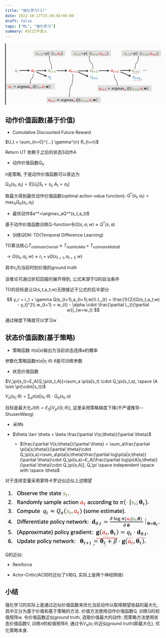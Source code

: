 ```yaml
---
title: "强化学习(1)"
date: 2022-10-17T15:50:01+08:00
draft: false
tags: ["ML", "强化学习"]
summary: ASC22不丢人
---
```

![](/images/qdn-1.png)

## 动作价值函数(基于价值)

+ Cumulative Discounted Future Reward

$U_t = \sum_{n=0}^{...} \gamma^{n} R_{t+n}$

Return UT 依赖于之后的状态S动作A

+ 动作价值函数$Q_\pi$

$\pi$是策略, 于是动作价值函数可以表达为

$Q_\pi(s_t, a_t)=E[U_t|S_t=s_t, A_t=a_t]$

取最大得到最优动作价值函数(optimal action-value function):
$Q^*(s_t, a_t)=\max_{\pi}Q_\pi(s_t, a_t)$

+ 最优动作$a^*=\argmax_aQ^*(s_t,a_t)$

基于动作价值函数训练Q-function令$Q(s,a;w)\approx Q^*(s,a)$

+ 训练QDN: TD(Temporal Difference Learning)

TD算法核心$T_{estimateOverall} \approx T_{realAtoMid} + T_{estimateMidtoB}$

$\to Q(s_t,a_t;w) \approx r_t + \gamma Q(s_{t+1},a_{t+1};w)$

其中$r_t$为当前时刻价值的ground truth

该推论可通过折扣回报的展开得到, 公式来源于Q的自治条件

TD的目标是让Q(s_t,a_t;w)无限接近于公式的后半部分
 
$$
y_r = r_t + \gamma Q(s_{t+1},a_{t+1};w)\\
L_{t} = \frac{1}{2}[Q(s_t,a_t;w) - y_t]^2\\
w_{t+1} = w_{t} - \alpha \cdot \frac{\partial L_t}{\partial w}|_{w=w_t}
$$

通过梯度下降就可以学习w

## 状态价值函数(基于策略)

+ 策略函数
$\pi(a|s)$输出为当前状态选择a的概率

参数化策略函数$\pi(a|s;\theta)$ $\theta$是可训练参数

+ 状态价值函数

$V_\pi(s_t)=E_A[Q_\pi(s_t,A)]=\sum_a \pi(a|s_t) \cdot Q_\pi(s_t,a), \space (A \sim \pi(\cdot|s_t))$

$V_\pi(s_t;\theta)=\sum_a \pi(a|s_t;\theta) \cdot Q_\pi(s_t,a)$

目标是最大化$J(\theta)=E_S[V_pi(S;\theta)]$, 这里采用策略梯度下降(不严谨推导--ShusenWang)
 
+ *采样s*
+ $\theta \larr \theta + \beta \frac{\partial V(s;\theta)}{\partial \theta}$

    + $\frac{\partial V(s;\theta)}{\partial \theta} = \sum_a\frac{\partial \pi(a|s;\theta)}{\partial \theta}\cdot Q_\pi(s,a)=\sum_a\pi(a|s;\theta)\frac{\partial log\pi(a|s;\theta)}{\partial \theta}\cdot Q_\pi(s,a)=E_A[\frac{\partial log\pi(A|s;\theta)}{\partial \theta}\cdot Q_\pi(s,A)], Q_\pi \space independent \space with \space \theta$

对于连续变量采用蒙特卡罗近似近似上述期望

![](/images/qdn-2.png)

Q的近似:

+ Reinforce

+ Actor-Critic(AC同时近似了V和Q, 实际上是两个神经网络)

## 小结

强化学习的实际上是通过近似价值函数来优化当前动作以取得期望收益的最大化, 其中又分为基于价值和基于策略的方法. 价值方法使用动作价值函数Q, 训练Q的权值矩阵w, 令价值函数近似ground truth, 选取价值最大的动作; 而策略方法使用状态价值函数V, 训练$\pi$的权值矩阵$\theta$, 通过令$V_\pi(s;\theta)$近似ground truth(即最大化), 优化策略本身.